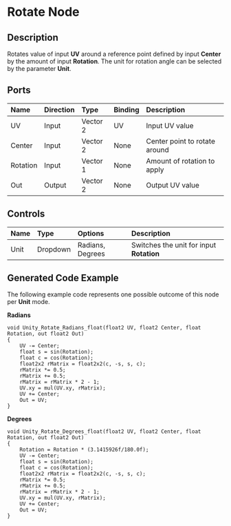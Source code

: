 # Rotate Node

## Description

Rotates value of input **UV** around a reference point defined by input **Center** by the amount of input **Rotation**. The unit for rotation angle can be selected by the parameter **Unit**.

## Ports

| Name        | Direction           | Type  | Binding | Description |
|:------------ |:-------------|:-----|:---|:---|
| UV      | Input | Vector 2 | UV | Input UV value |
| Center      | Input | Vector 2 | None | Center point to rotate around |
| Rotation      | Input | Vector 1 | None | Amount of rotation to apply |
| Out | Output      |    Vector 2 | None | Output UV value |

## Controls

| Name        | Type           | Options  | Description |
|:------------ |:-------------|:-----|:---|
| Unit      | Dropdown | Radians, Degrees | Switches the unit for input **Rotation** |

## Generated Code Example

The following example code represents one possible outcome of this node per **Unit** mode.

**Radians**

```
void Unity_Rotate_Radians_float(float2 UV, float2 Center, float Rotation, out float2 Out)
{
    UV -= Center;
    float s = sin(Rotation);
    float c = cos(Rotation);
    float2x2 rMatrix = float2x2(c, -s, s, c);
    rMatrix *= 0.5;
    rMatrix += 0.5;
    rMatrix = rMatrix * 2 - 1;
    UV.xy = mul(UV.xy, rMatrix);
    UV += Center;
    Out = UV;
}
```

**Degrees**

```
void Unity_Rotate_Degrees_float(float2 UV, float2 Center, float Rotation, out float2 Out)
{
    Rotation = Rotation * (3.1415926f/180.0f);
    UV -= Center;
    float s = sin(Rotation);
    float c = cos(Rotation);
    float2x2 rMatrix = float2x2(c, -s, s, c);
    rMatrix *= 0.5;
    rMatrix += 0.5;
    rMatrix = rMatrix * 2 - 1;
    UV.xy = mul(UV.xy, rMatrix);
    UV += Center;
    Out = UV;
}
```